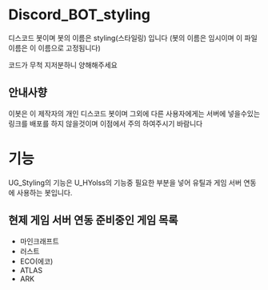 # Discord_BOT_styling
디스코드 봇이며 봇의 이름은 styling(스타일링) 입니다 (봇의 이름은 임시이며 이 파일이름은 이 이름으로 고정됨니다)

코드가 무척 지저분하니 양해해주세요

## 안내사향
이봇은 이 제작자의 개인 디스코드 봇이며 그외에 다른 사용자에게는 서버에 넣을수있는 링크를 배포를 하지 않을것이며
이점에서 주의 하여주시기 바람니다

# 기능
UG_Styling의 기능은 U_HYolss의 기능중 필요한 부분을 넣어 유틸과 게임 서버 연동에 사용하는 봇입니다.

## 현제 게임 서버 연동 준비중인 게임 목록
- 마인크래프트
- 러스트
- ECO(에코)
- ATLAS
- ARK
